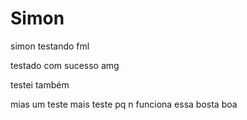 # Simon

simon testando fml

testado com sucesso amg

testei também

mias um teste
mais teste pq n funciona essa bosta
boa
